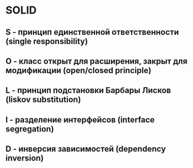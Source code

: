 # SOLID

## S - принцип единственной ответственности (single responsibility)
## O - класс открыт для расширения, закрыт для модификации (open/closed principle)
## L - принцип подстановки Барбары Лисков (liskov substitution)
## I - разделение интерфейсов (interface segregation)
## D - инверсия зависимостей (dependency inversion)